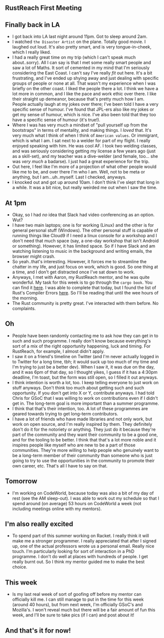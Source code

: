 ## RustReach First Meeting

## Finally back in LA

- I got back into LA last night around 11pm. Got to sleep around 2am.
- I watched ```the Disaster Artist``` on the plane. Totally good movie. I laughed out loud.
  It's also pretty smart, and is very tongue-in-cheek, which I really liked. 
- I had a really great time on my trip (which I can't speak much about..sorry).
  All I can say is that I met some really smart people and saw a lot of Maths.
  It sort of cemented in my mind that I'm seriously considering the East Coast.
  I can't say I've really *fit* out here. It's a bit frustrating, and I've ended up
  shying away and just dealing with specific groups of people or none at all.
  That wasn't my experience when I was briefly on the other coast. I liked the people
  there a lot. I think we have a lot more in common, and I like the pace and work ethic
  over there. I like their straight up demeanor, because that's pretty much how I am.
  People actually laugh at my jokes over there; I've been told I have a very specific
  sense of humour. I've found that JPL-ers also like my jokes or get my sense of humour,
  which is nice. I've also been told that they too have a specific sense of humour (it's true!).
- Where I was has very much a mindset of "pull yourself up from the bootstraps" in terms of mentality,
  and making things. I *loved* that. It's very much what I think of when I think of ```American values```.
  Or immigrant, which is what I am. I sat next to a welder for part of my flight. I really enjoyed
  speaking with him. He was cool AF. I took two welding classes, and was seriously considering getting
  my license a few years ago (just as a skill-set), and my teacher was a dive-welder (and female, too...
  she was *very much* a badarse). I just had a great experience for the trip. 
- Out here, I feel like I'm more of a projection of what other people would like me to be, and over there
  I'm who I am. Well, not to be meta or anything, but I am...uh..myself. Last I checked, anyways.
- I knocked out and got up around 10am. I don't think I've slept that 
  long in a while. It was a bit nice, but really weirded me out when I saw
  the time.
  
## At 1pm
- Okay, so I had *no* idea that Slack had video conferencing as an option. Wut?
- I have two main laptops; one is for working (Linux) and the other is 
  for general personal stuff (Windows). The other personal stuff is 
  capable of running things like Cloud9 if I need a linux console for a workshop
  and I don't need that much space (say, a one-day workshop that isn't Android
  or something). However, it has limited space. So if I have Slack and am watching
  listening to music in the background and writing emails, the browser might crash.
- So yeah..that's interesting. However, it forces me to streamline the chatter in 
  my life, and just focus on work, which is good. So one thing at a time, and 
  I don't get distracted once I've sat down to work. 
- Anyways, I met with Aaron, my RustReach mentor, and he was quite wonderful. My task for this week
  is to go through the ```cargo book```.
  You can find it [here](https://doc.rust-lang.org/cargo/faq.html).
  I was able to complete that today, but I found the list of Rust's Compiler Errors
  [here](https://doc.rust-lang.org/error-index.html). So I'll be reading that 
  until the wee hours of the morning. 
- The Rust community is pretty great. I've interacted with them before. No complaints.

## Oh
- People have been randomly contacting me to ask how they can get in to such and such programme.
  I really don't know because everything's sort of a mix of the right opportunity happening, 
  luck and timing. For RustReach, for example, I almost didn't apply. 
- I saw it on a friend's timeline on Twitter (and I'm never actually logged in to Twitter for a 
  long time, tbh; it would suck up too much of my time and I'm trying to just be a better dev). 
  When I saw it, it was due on the day, and it was 6pm of that day, so I thought yikes, I guess 
  if it has a 4:30pm deadline, I'm toast, but the form was still open, so I filled it out anyways. 
- I think intention is worth a lot, too. I keep telling everyone to just work on stuff anyways.
  Don't think too much about getting such and such opportunity. If you don't get into X or Y, 
  contribute anyways. I had told Chris for GSoC that I was willing to work on contributions
  even if I didn't get in. The long-term goal is more important than a summer programme.
- I think that that's their intention, too. A lot of these programmes are geared towards trying
  to get long-term contributors.
- I have a lot of friends who have made libraries and not only work, but work on open source,
  and I'm really inspired by them. They definitely don't do it for the notoriety or anything.
  They just do it because they're part of the community and they want their community to be a 
  good one, and for the tooling to be better. I think that that's a lot more noble and it inspires
  people like myself who are new to be a part of those communities. They're more willing to help
  people who genuinely want to be a long-term member of their community than someone who is just
  going to try to use the opportunities in the community to promote their own career, etc.
  That's all I have to say on that.

## Tomorrow
- I'm working on CodeWorld, because today was also a bit of my day of rest (see the AM
  sleep-out). I was able to work out my schedule so that I spend around (on average)
  53 hours on CodeWorld a week (not including meetings online with my mentors).
  
## I'm also really excited
- To spend part of this summer working on Racket. I really think it will make me a stronger
  programmer. I really appreciated that after I signed up, one of the actual professors
  wrote us a personal email. Really nice touch. I'm particularly looking for sort 
  of interaction in a PhD programme. I don't do well at places with hundreds of people.
  I get really burnt out. So I think my mentor guided me to make the best choice.

## This week
- Is my last real week of sort of goofing off before my mentor can officially kill me.
  I can still manage to put in the time for this week (around 40 hours), but from next week,
  I'm officially GSoC's and Mozilla's. I won't reveal much but there will be a fair amount 
  of fun this week, and I'll be sure to take pics (if I can) and post about it!
  
## And that's it for now!

